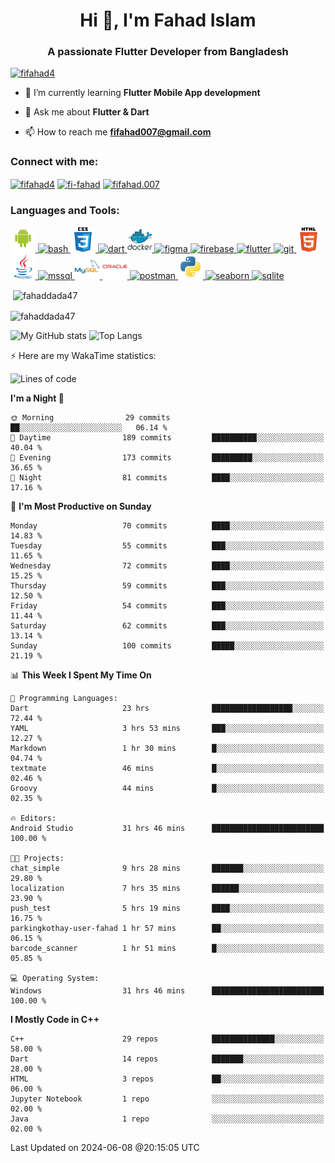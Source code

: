 <h1 align="center">Hi 👋, I'm Fahad Islam</h1>
<h3 align="center">A passionate Flutter Developer from Bangladesh</h3>

<p align="left"> <a href="https://twitter.com/fifahad4" target="blank"><img src="https://img.shields.io/twitter/follow/fifahad4?logo=twitter&style=for-the-badge" alt="fifahad4" /></a> </p>

- 🌱 I’m currently learning **Flutter Mobile App development**

- 💬 Ask me about **Flutter & Dart**

- 📫 How to reach me **fifahad007@gmail.com**

<h3 align="left">Connect with me:</h3>
<p align="left">
<a href="https://twitter.com/fifahad4" target="blank"><img align="center" src="https://raw.githubusercontent.com/rahuldkjain/github-profile-readme-generator/master/src/images/icons/Social/twitter.svg" alt="fifahad4" height="30" width="40" /></a>
<a href="https://linkedin.com/in/fi-fahad" target="blank"><img align="center" src="https://raw.githubusercontent.com/rahuldkjain/github-profile-readme-generator/master/src/images/icons/Social/linked-in-alt.svg" alt="fi-fahad" height="30" width="40" /></a>
<a href="https://fb.com/fifahad.007" target="blank"><img align="center" src="https://raw.githubusercontent.com/rahuldkjain/github-profile-readme-generator/master/src/images/icons/Social/facebook.svg" alt="fifahad.007" height="30" width="40" /></a>
</p>

<h3 align="left">Languages and Tools:</h3>
<p align="left"> <a href="https://developer.android.com" target="_blank" rel="noreferrer"> <img src="https://raw.githubusercontent.com/devicons/devicon/master/icons/android/android-original-wordmark.svg" alt="android" width="40" height="40"/> </a> <a href="https://www.gnu.org/software/bash/" target="_blank" rel="noreferrer"> <img src="https://www.vectorlogo.zone/logos/gnu_bash/gnu_bash-icon.svg" alt="bash" width="40" height="40"/> </a> <a href="https://www.w3schools.com/css/" target="_blank" rel="noreferrer"> <img src="https://raw.githubusercontent.com/devicons/devicon/master/icons/css3/css3-original-wordmark.svg" alt="css3" width="40" height="40"/> </a> <a href="https://dart.dev" target="_blank" rel="noreferrer"> <img src="https://www.vectorlogo.zone/logos/dartlang/dartlang-icon.svg" alt="dart" width="40" height="40"/> </a> <a href="https://www.docker.com/" target="_blank" rel="noreferrer"> <img src="https://raw.githubusercontent.com/devicons/devicon/master/icons/docker/docker-original-wordmark.svg" alt="docker" width="40" height="40"/> </a> <a href="https://www.figma.com/" target="_blank" rel="noreferrer"> <img src="https://www.vectorlogo.zone/logos/figma/figma-icon.svg" alt="figma" width="40" height="40"/> </a> <a href="https://firebase.google.com/" target="_blank" rel="noreferrer"> <img src="https://www.vectorlogo.zone/logos/firebase/firebase-icon.svg" alt="firebase" width="40" height="40"/> </a> <a href="https://flutter.dev" target="_blank" rel="noreferrer"> <img src="https://www.vectorlogo.zone/logos/flutterio/flutterio-icon.svg" alt="flutter" width="40" height="40"/> </a> <a href="https://git-scm.com/" target="_blank" rel="noreferrer"> <img src="https://www.vectorlogo.zone/logos/git-scm/git-scm-icon.svg" alt="git" width="40" height="40"/> </a> <a href="https://www.w3.org/html/" target="_blank" rel="noreferrer"> <img src="https://raw.githubusercontent.com/devicons/devicon/master/icons/html5/html5-original-wordmark.svg" alt="html5" width="40" height="40"/> </a> <a href="https://www.java.com" target="_blank" rel="noreferrer"> <img src="https://raw.githubusercontent.com/devicons/devicon/master/icons/java/java-original.svg" alt="java" width="40" height="40"/> </a> <a href="https://www.microsoft.com/en-us/sql-server" target="_blank" rel="noreferrer"> <img src="https://www.svgrepo.com/show/303229/microsoft-sql-server-logo.svg" alt="mssql" width="40" height="40"/> </a> <a href="https://www.mysql.com/" target="_blank" rel="noreferrer"> <img src="https://raw.githubusercontent.com/devicons/devicon/master/icons/mysql/mysql-original-wordmark.svg" alt="mysql" width="40" height="40"/> </a> <a href="https://www.oracle.com/" target="_blank" rel="noreferrer"> <img src="https://raw.githubusercontent.com/devicons/devicon/master/icons/oracle/oracle-original.svg" alt="oracle" width="40" height="40"/> </a> <a href="https://postman.com" target="_blank" rel="noreferrer"> <img src="https://www.vectorlogo.zone/logos/getpostman/getpostman-icon.svg" alt="postman" width="40" height="40"/> </a> <a href="https://www.python.org" target="_blank" rel="noreferrer"> <img src="https://raw.githubusercontent.com/devicons/devicon/master/icons/python/python-original.svg" alt="python" width="40" height="40"/> </a> <a href="https://seaborn.pydata.org/" target="_blank" rel="noreferrer"> <img src="https://seaborn.pydata.org/_images/logo-mark-lightbg.svg" alt="seaborn" width="40" height="40"/> </a> <a href="https://www.sqlite.org/" target="_blank" rel="noreferrer"> <img src="https://www.vectorlogo.zone/logos/sqlite/sqlite-icon.svg" alt="sqlite" width="40" height="40"/> </a> </p>

<p>&nbsp;<img align="center" src="https://github-readme-stats.vercel.app/api?username=fahaddada47&show_icons=true&locale=en" alt="fahaddada47" /></p>

<p><img align="center" src="https://github-readme-streak-stats.herokuapp.com/?user=fahaddada47&theme=dark" alt="fahaddada47" /></p>


![My GitHub stats](https://github-readme-stats.vercel.app/api?username=Fahaddada47&show_icons=true&theme=radical)
![Top Langs](https://github-readme-stats.vercel.app/api/top-langs/?username=Fahaddada47&layout=donut)


⚡ Here are my WakaTime statistics:

<!--START_SECTION:waka-->
![Lines of code](https://img.shields.io/badge/From%20Hello%20World%20I%27ve%20Written-771.4%20thousand%20lines%20of%20code-blue)

**I'm a Night 🦉** 

```text
🌞 Morning                29 commits          ██░░░░░░░░░░░░░░░░░░░░░░░   06.14 % 
🌆 Daytime                189 commits         ██████████░░░░░░░░░░░░░░░   40.04 % 
🌃 Evening                173 commits         █████████░░░░░░░░░░░░░░░░   36.65 % 
🌙 Night                  81 commits          ████░░░░░░░░░░░░░░░░░░░░░   17.16 % 
```
📅 **I'm Most Productive on Sunday** 

```text
Monday                   70 commits          ████░░░░░░░░░░░░░░░░░░░░░   14.83 % 
Tuesday                  55 commits          ███░░░░░░░░░░░░░░░░░░░░░░   11.65 % 
Wednesday                72 commits          ████░░░░░░░░░░░░░░░░░░░░░   15.25 % 
Thursday                 59 commits          ███░░░░░░░░░░░░░░░░░░░░░░   12.50 % 
Friday                   54 commits          ███░░░░░░░░░░░░░░░░░░░░░░   11.44 % 
Saturday                 62 commits          ███░░░░░░░░░░░░░░░░░░░░░░   13.14 % 
Sunday                   100 commits         █████░░░░░░░░░░░░░░░░░░░░   21.19 % 
```


📊 **This Week I Spent My Time On** 

```text
💬 Programming Languages: 
Dart                     23 hrs              ██████████████████░░░░░░░   72.44 % 
YAML                     3 hrs 53 mins       ███░░░░░░░░░░░░░░░░░░░░░░   12.27 % 
Markdown                 1 hr 30 mins        █░░░░░░░░░░░░░░░░░░░░░░░░   04.74 % 
textmate                 46 mins             █░░░░░░░░░░░░░░░░░░░░░░░░   02.46 % 
Groovy                   44 mins             █░░░░░░░░░░░░░░░░░░░░░░░░   02.35 % 

🔥 Editors: 
Android Studio           31 hrs 46 mins      █████████████████████████   100.00 % 

🐱‍💻 Projects: 
chat_simple              9 hrs 28 mins       ███████░░░░░░░░░░░░░░░░░░   29.80 % 
localization             7 hrs 35 mins       ██████░░░░░░░░░░░░░░░░░░░   23.90 % 
push_test                5 hrs 19 mins       ████░░░░░░░░░░░░░░░░░░░░░   16.75 % 
parkingkothay-user-fahad 1 hr 57 mins        ██░░░░░░░░░░░░░░░░░░░░░░░   06.15 % 
barcode_scanner          1 hr 51 mins        █░░░░░░░░░░░░░░░░░░░░░░░░   05.85 % 

💻 Operating System: 
Windows                  31 hrs 46 mins      █████████████████████████   100.00 % 
```

**I Mostly Code in C++** 

```text
C++                      29 repos            ██████████████░░░░░░░░░░░   58.00 % 
Dart                     14 repos            ███████░░░░░░░░░░░░░░░░░░   28.00 % 
HTML                     3 repos             ██░░░░░░░░░░░░░░░░░░░░░░░   06.00 % 
Jupyter Notebook         1 repo              ░░░░░░░░░░░░░░░░░░░░░░░░░   02.00 % 
Java                     1 repo              ░░░░░░░░░░░░░░░░░░░░░░░░░   02.00 % 
```




 Last Updated on 2024-06-08 @20:15:05 UTC
<!--END_SECTION:waka-->
